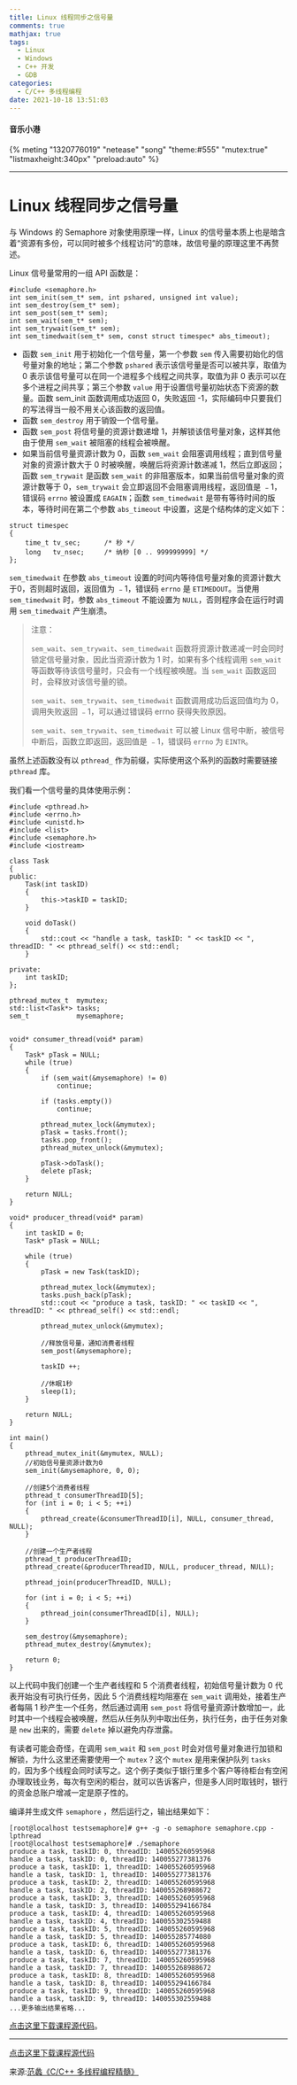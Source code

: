 ```yaml
---
title: Linux 线程同步之信号量
comments: true
mathjax: true
tags:
  - Linux
  - Windows
  - C++ 开发
  - GDB
categories:
  - C/C++ 多线程编程
date: 2021-10-18 13:51:03
---
```

#### 音乐小港
{% meting "1320776019" "netease" "song" "theme:#555" "mutex:true" "listmaxheight:340px" "preload:auto" %}

---
# Linux 线程同步之信号量
与 Windows 的 Semaphore 对象使用原理一样，Linux 的信号量本质上也是暗含着“资源有多份，可以同时被多个线程访问”的意味，故信号量的原理这里不再赘述。

Linux 信号量常用的一组 API 函数是：
```
#include <semaphore.h>
int sem_init(sem_t* sem, int pshared, unsigned int value);
int sem_destroy(sem_t* sem);
int sem_post(sem_t* sem);
int sem_wait(sem_t* sem);
int sem_trywait(sem_t* sem);
int sem_timedwait(sem_t* sem, const struct timespec* abs_timeout);
```
- 函数 `sem_init` 用于初始化一个信号量，第一个参数 `sem` 传入需要初始化的信号量对象的地址；第二个参数 `pshared` 表示该信号量是否可以被共享，取值为 0 表示该信号量可以在同一个进程多个线程之间共享，取值为非 0 表示可以在多个进程之间共享；第三个参数 `value` 用于设置信号量初始状态下资源的数量。函数 sem_init 函数调用成功返回 0，失败返回 -1，实际编码中只要我们的写法得当一般不用关心该函数的返回值。
- 函数 `sem_destroy` 用于销毁一个信号量。
- 函数 `sem_post` 将信号量的资源计数递增 1，并解锁该信号量对象，这样其他由于使用 `sem_wait` 被阻塞的线程会被唤醒。
- 如果当前信号量资源计数为 0，函数 `sem_wait` 会阻塞调用线程；直到信号量对象的资源计数大于 0 时被唤醒，唤醒后将资源计数递减 1，然后立即返回；函数 `sem_trywait` 是函数 `sem_wait` 的非阻塞版本，如果当前信号量对象的资源计数等于 0，`sem_trywait` 会立即返回不会阻塞调用线程，返回值是 ﹣1，错误码 `errno` 被设置成 `EAGAIN`；函数 `sem_timedwait` 是带有等待时间的版本，等待时间在第二个参数 `abs_timeout` 中设置，这是个结构体的定义如下：
```
struct timespec
{
    time_t tv_sec;      /* 秒 */
    long   tv_nsec;     /* 纳秒 [0 .. 999999999] */
};
```
`sem_timedwait` 在参数 `abs_timeout` 设置的时间内等待信号量对象的资源计数大于0，否则超时返回，返回值为 ﹣1，错误码 `errno` 是 `ETIMEDOUT`。当使用 `sem_timedwait` 时，参数 `abs_timeout` 不能设置为 `NULL`，否则程序会在运行时调用 `sem_timedwait` 产生崩溃。

> 注意：
>
> `sem_wait`、`sem_trywait`、`sem_timedwait` 函数将资源计数递减一时会同时锁定信号量对象，因此当资源计数为 1 时，如果有多个线程调用 `sem_wait` 等函数等待该信号量时，只会有一个线程被唤醒。当 `sem_wait` 函数返回时，会释放对该信号量的锁。
> 
> `sem_wait`、`sem_trywait`、`sem_timedwait` 函数调用成功后返回值均为 0，调用失败返回 ﹣1，可以通过错误码 errno 获得失败原因。
>
> `sem_wait`、`sem_trywait`、`sem_timedwait` 可以被 Linux 信号中断，被信号中断后，函数立即返回，返回值是 ﹣1，错误码 `errno` 为 `EINTR`。

虽然上述函数没有以 `pthread_` 作为前缀，实际使用这个系列的函数时需要链接 `pthread` 库。

我们看一个信号量的具体使用示例：
```
#include <pthread.h>
#include <errno.h>
#include <unistd.h>
#include <list>
#include <semaphore.h>
#include <iostream>

class Task
{
public:
    Task(int taskID)
    {
        this->taskID = taskID;
    }

    void doTask()
    {
        std::cout << "handle a task, taskID: " << taskID << ", threadID: " << pthread_self() << std::endl; 
    }

private:
    int taskID;
};

pthread_mutex_t  mymutex;
std::list<Task*> tasks;
sem_t            mysemaphore;


void* consumer_thread(void* param)
{    
    Task* pTask = NULL;
    while (true)
    {
        if (sem_wait(&mysemaphore) != 0)
            continue;

        if (tasks.empty())
            continue;

        pthread_mutex_lock(&mymutex);   
        pTask = tasks.front();
        tasks.pop_front();
        pthread_mutex_unlock(&mymutex);

        pTask->doTask();
        delete pTask;
    }

    return NULL;
}

void* producer_thread(void* param)
{
    int taskID = 0;
    Task* pTask = NULL;

    while (true)
    {
        pTask = new Task(taskID);

        pthread_mutex_lock(&mymutex);
        tasks.push_back(pTask);
        std::cout << "produce a task, taskID: " << taskID << ", threadID: " << pthread_self() << std::endl; 

        pthread_mutex_unlock(&mymutex);

        //释放信号量，通知消费者线程
        sem_post(&mysemaphore);

        taskID ++;

        //休眠1秒
        sleep(1);
    }

    return NULL;
}

int main()
{
    pthread_mutex_init(&mymutex, NULL);
    //初始信号量资源计数为0
    sem_init(&mysemaphore, 0, 0);

    //创建5个消费者线程
    pthread_t consumerThreadID[5];
    for (int i = 0; i < 5; ++i)
    {
        pthread_create(&consumerThreadID[i], NULL, consumer_thread, NULL);
    }

    //创建一个生产者线程
    pthread_t producerThreadID;
    pthread_create(&producerThreadID, NULL, producer_thread, NULL);

    pthread_join(producerThreadID, NULL);

    for (int i = 0; i < 5; ++i)
    {
        pthread_join(consumerThreadID[i], NULL);
    }

    sem_destroy(&mysemaphore);
    pthread_mutex_destroy(&mymutex);

    return 0;
}
```
以上代码中我们创建一个生产者线程和 5 个消费者线程，初始信号量计数为 0 代表开始没有可执行任务，因此 5 个消费线程均阻塞在 `sem_wait` 调用处，接着生产者每隔 1 秒产生一个任务，然后通过调用 `sem_post` 将信号量资源计数增加一，此时其中一个线程会被唤醒，然后从任务队列中取出任务，执行任务，由于任务对象是 `new` 出来的，需要 `delete` 掉以避免内存泄露。

有读者可能会奇怪，在调用 `sem_wait` 和 `sem_post` 时会对信号量对象进行加锁和解锁，为什么这里还需要使用一个 `mutex`？这个 `mutex` 是用来保护队列 `tasks` 的，因为多个线程会同时读写之。这个例子类似于银行里多个客户等待柜台有空闲办理取钱业务，每次有空闲的柜台，就可以告诉客户，但是多人同时取钱时，银行的资金总账户增减一定是原子性的。

编译并生成文件 `semaphore` ，然后运行之，输出结果如下：
```
[root@localhost testsemaphore]# g++ -g -o semaphore semaphore.cpp -lpthread
[root@localhost testsemaphore]# ./semaphore 
produce a task, taskID: 0, threadID: 140055260595968
handle a task, taskID: 0, threadID: 140055277381376
produce a task, taskID: 1, threadID: 140055260595968
handle a task, taskID: 1, threadID: 140055277381376
produce a task, taskID: 2, threadID: 140055260595968
handle a task, taskID: 2, threadID: 140055268988672
produce a task, taskID: 3, threadID: 140055260595968
handle a task, taskID: 3, threadID: 140055294166784
produce a task, taskID: 4, threadID: 140055260595968
handle a task, taskID: 4, threadID: 140055302559488
produce a task, taskID: 5, threadID: 140055260595968
handle a task, taskID: 5, threadID: 140055285774080
produce a task, taskID: 6, threadID: 140055260595968
handle a task, taskID: 6, threadID: 140055277381376
produce a task, taskID: 7, threadID: 140055260595968
handle a task, taskID: 7, threadID: 140055268988672
produce a task, taskID: 8, threadID: 140055260595968
handle a task, taskID: 8, threadID: 140055294166784
produce a task, taskID: 9, threadID: 140055260595968
handle a task, taskID: 9, threadID: 140055302559488
...更多输出结果省略...
```
[点击这里下载课程源代码](https://github.com/balloonwj/gitchat_cppmultithreadprogramming)。


---
[点击这里下载课程源代码](https://github.com/balloonwj/gitchat_cppmultithreadprogramming)

来源:[范蠡《C/C++ 多线程编程精髓》](https://gitbook.cn/gitchat/column/5d11e726820bf61799b8277f)